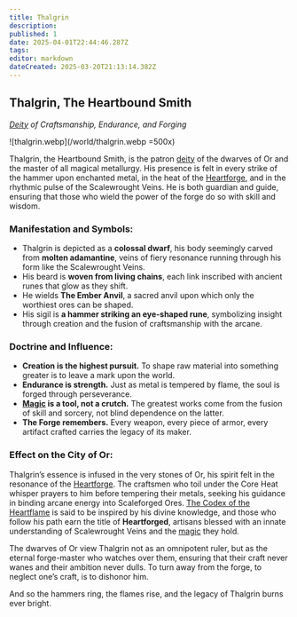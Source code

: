```yaml
---
title: Thalgrin
description: 
published: 1
date: 2025-04-01T22:44:46.287Z
tags: 
editor: markdown
dateCreated: 2025-03-20T21:13:14.382Z
---
```


## **Thalgrin, The Heartbound Smith**  
*[Deity](/structure/mechanic/deity) of Craftsmanship, Endurance, and Forging*  

![thalgrin.webp](/world/thalgrin.webp =500x)

Thalgrin, the Heartbound Smith, is the patron [deity](/structure/mechanic/deity) of the dwarves of Or and the master of all magical metallurgy. His presence is felt in every strike of the hammer upon enchanted metal, in the heat of the [Heartforge](/location/settlement/city/or/heartforge), and in the rhythmic pulse of the Scalewrought Veins. He is both guardian and guide, ensuring that those who wield the power of the forge do so with skill and wisdom.

### **Manifestation and Symbols:**  
- Thalgrin is depicted as a **colossal dwarf**, his body seemingly carved from **molten adamantine**, veins of fiery resonance running through his form like the Scalewrought Veins.  
- His beard is **woven from living chains**, each link inscribed with ancient runes that glow as they shift.  
- He wields **The Ember Anvil**, a sacred anvil upon which only the worthiest ores can be shaped.  
- His sigil is **a hammer striking an eye-shaped rune**, symbolizing insight through creation and the fusion of craftsmanship with the arcane.  

### **Doctrine and Influence:**  
- **Creation is the highest pursuit.** To shape raw material into something greater is to leave a mark upon the world.  
- **Endurance is strength.** Just as metal is tempered by flame, the soul is forged through perseverance.  
- **[Magic](/structure/mechanic/magic) is a tool, not a crutch.** The greatest works come from the fusion of skill and sorcery, not blind dependence on the latter.  
- **The Forge remembers.** Every weapon, every piece of armor, every artifact crafted carries the legacy of its maker.  

### **Effect on the City of Or:**  
Thalgrin’s essence is infused in the very stones of Or, his spirit felt in the resonance of the [Heartforge](/location/settlement/city/or/heartforge). The craftsmen who toil under the Core Heat whisper prayers to him before tempering their metals, seeking his guidance in binding arcane energy into Scaleforged Ores. [The Codex of the Heartflame](/location/settlement/city/or/the-codex-of-the-heartflame) is said to be inspired by his divine knowledge, and those who follow his path earn the title of **Heartforged**, artisans blessed with an innate understanding of Scalewrought Veins and the [magic](/structure/mechanic/magic) they hold.  

The dwarves of Or view Thalgrin not as an omnipotent ruler, but as the eternal forge-master who watches over them, ensuring that their craft never wanes and their ambition never dulls. To turn away from the forge, to neglect one’s craft, is to dishonor him.  

And so the hammers ring, the flames rise, and the legacy of Thalgrin burns ever bright.
